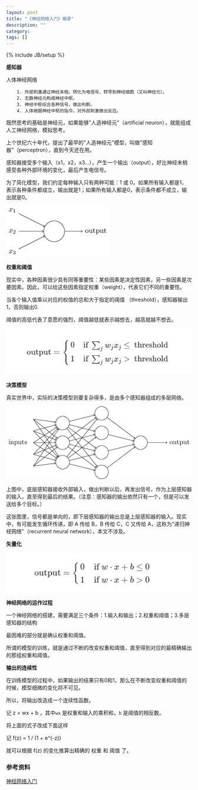 ```yaml
---
layout: post
title: "《神经网络入门》摘录"
description: ""
category: 
tags: []
---
```

{% include JB/setup %}

**感知器**

人体神经网络

```
    1. 外部刺激通过神经末梢，转化为电信号，转导到神经细胞（又叫神经元）。
    2. 无数神经元构成神经中枢。
    3. 神经中枢综合各种信号，做出判断。
    4. 人体根据神经中枢的指令，对外部刺激做出反应。
```

既然思考的基础是神经元，如果能够"人造神经元"（artificial neuron），就能组成人工神经网络，模拟思考。

上个世纪六十年代，提出了最早的"人造神经元"模型，叫做"感知器"（perceptron），直到今天还在用。

感知器接受多个输入（x1，x2，x3...），产生一个输出（output），好比神经末梢感受各种外部环境的变化，最后产生电信号。

为了简化模型，我们约定每种输入只有两种可能：1 或 0。如果所有输入都是1，表示各种条件都成立，输出就是1；如果所有输入都是0，表示条件都不成立，输出就是0。

![单层神经网络](/Resources/pics/nn-1.png)

**权重和阈值**

现实中，各种因素很少具有同等重要性：某些因素是决定性因素，另一些因素是次要因素。因此，可以给这些因素指定权重（weight），代表它们不同的重要性。

当各个输入值乘以对应的权值的总和大于指定的阈值 （threshold），感知器输出1，否则输出0.

阈值的高低代表了意愿的强烈，阈值越低就表示越想去，越高就越不想去。

![数学表达式](/Resources/pics/nn-2.png)

**决策模型**

真实世界中，实际的决策模型则要复杂得多，是由多个感知器组成的多层网络。

![多层神经网络](/Resources/pics/nn-3.png)

上图中，底层感知器接收外部输入，做出判断以后，再发出信号，作为上层感知器的输入，直至得到最后的结果。（注意：感知器的输出依然只有一个，但是可以发送给多个目标。）

这张图里，信号都是单向的，即下层感知器的输出总是上层感知器的输入。现实中，有可能发生循环传递，即 A 传给 B，B 传给 C，C 又传给 A，这称为"递归神经网络"（recurrent neural network），本文不涉及。

**矢量化**

![公式矢量化后](/Resources/pics/nn-4.png)

**神经网络的运作过程**

一个神经网络的搭建，需要满足三个条件：1.输入和输出；2.权重和阈值；3.多层感知器的结构

最困难的部分就是确认权重和阈值。

所谓的模型的训练，就是通过不断的改变权重和阈值，直至得到对应的最精确输出的那组权重和阈值。

**输出的连续性**

在训练模型的过程中，如果输出的结果只有0和1，那么在不断改变权重和阈值的时候，模型细微的变化将不可见。

所以，将输出改造成一个连续性函数。

记 z = wx + b ，其中`wx` 是权重和输入的乘积和，`b` 是阈值的相反数。

将上面的式子改成下面这样

记 f(z) = 1 / (1 + e^(-z)) 

就可以根据 f(z) 的变化推算出精确的 权重 和 阈值 了。


### 参考资料

[神经网络入门](http://www.ruanyifeng.com/blog/2017/07/neural-network.html)





















